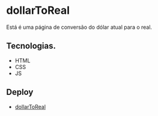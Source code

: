 # dollarToReal
Está é uma página de conversão do dólar atual para o real.

## Tecnologias.
- HTML
- CSS
- JS

## Deploy

- [dollarToReal](https://dollar-to-real.vercel.app/)

